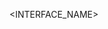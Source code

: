 <!-- 

INSTRUCTIONS:

Update the placeholder below with the name of your interface. Then delete this comment.

 -->
<INTERFACE_NAME>